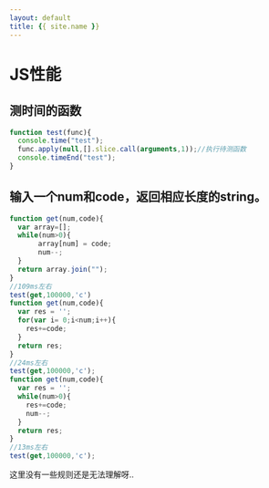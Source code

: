 ```yaml
---
layout: default
title: {{ site.name }}
---
```

# JS性能
## 测时间的函数
```javascript
function test(func){
  console.time("test");
  func.apply(null,[].slice.call(arguments,1));//执行待测函数
  console.timeEnd("test");
}
```

## 输入一个num和code，返回相应长度的string。
```javascript
function get(num,code){
  var array=[];
  while(num>0){
       array[num] = code;
       num--;
  }
  return array.join("");
}
//109ms左右
test(get,100000,'c')
function get(num,code){
  var res = '';
  for(var i= 0;i<num;i++){
    res+=code;
  }
  return res;
}
//24ms左右
test(get,100000,'c');
function get(num,code){
  var res = '';
  while(num>0){
    res+=code;
    num--;
  }
  return res;
}
//13ms左右
test(get,100000,'c');
```

这里没有一些规则还是无法理解呀..
